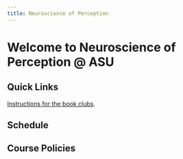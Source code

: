 ```yaml
---
title: Neuroscience of Perception
---
```


# Welcome to Neuroscience of Perception @ ASU

## Quick Links
[Instructions for the book clubs](./BookClubs.html).

## Schedule

## Course Policies

